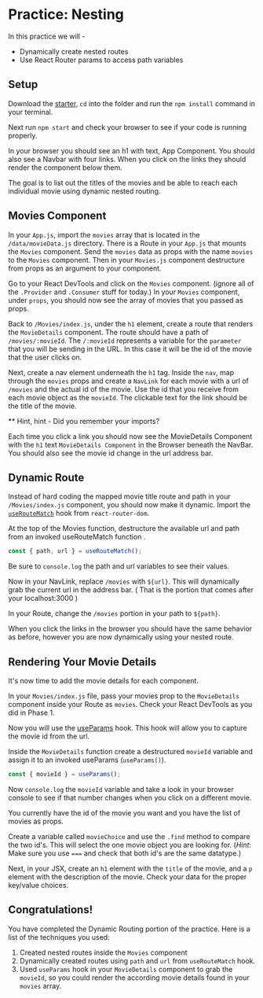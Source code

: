 # Practice: Nesting

In this practice we will -

- Dynamically create nested routes
- Use React Router params to access path variables

## Setup

Download the [starter][starter], `cd` into the folder and run the `npm install`
command in your terminal.

Next run `npm start` and check your browser to see if your code is running
properly.

In your browser you should see an h1 with text, App Component. You should also
see a Navbar with four links. When you click on the links they should render the
component below them.

The goal is to list out the titles of the movies and
be able to reach each individual movie using dynamic nested routing.

## Movies Component

In your `App.js`, import the `movies` array that is located in the
`/data/movieData.js` directory. There is a Route in your `App.js` that mounts
the `Movies` component. Send the `movies` data as props with the name `movies`
to the `Movies` component. Then in your `Movies.js` component destructure from 
props as an
argument to your component.

Go to your React DevTools and click on the `Movies` component. (ignore all of
the `.Provider` and `.Consumer` stuff for today.) In your `Movies` component,
under `props`, you should now see the array of movies that you passed as props.

Back to `/Movies/index.js`, under the `h1` element, create a route that renders 
the
`MovieDetails` component. The route should have a path of `/movies/:movieId`.
The `/:movieId` represents a variable for the `parameter` that you will be
sending in the URL. In this case it will be the id of the movie that the user
clicks on.

Next, create a nav element underneath the `h1` tag. Inside the `nav`, map
through the `movies` props and create a `NavLink` for each movie with a url of
`/movies` and the actual id of the movie. Use the id that you receive from each
movie object as the `movieId`. The clickable text for the link should be the
title of the movie.

\*\* Hint, hint - Did you remember your imports?

Each time you click a link you should now see the MovieDetails Component with
the `h1` text `MovieDetails Component` in the Browser beneath the NavBar. You
should also see the movie id change in the url address bar.

## Dynamic Route

Instead of hard coding the mapped movie title route and path in your 
`/Movies/index.js`
component, you should now make it dynamic. Import the
[`useRouteMatch`][use-route-match] hook from `react-router-dom`.

At the top of the Movies function, destructure the available url and path from
an invoked useRouteMatch function .

```js
const { path, url } = useRouteMatch();
```

Be sure to `console.log` the path and url variables to see their values.

Now in your NavLink, replace `/movies` with `${url}`. This will dynamically grab
the current url in the address bar. ( That is the portion that comes after your
localhost:3000 )

In your Route, change the `/movies` portion in your path to `${path}`.

When you click the links in the browser you should have the same behavior as
before, however you are now dynamically using your nested route.

## Rendering Your Movie Details

It's now time to add the movie details for each component.

In your `Movies/index.js` file, pass your movies prop to the `MovieDetails`
component inside your Route as `movies`. Check your React DevTools as you did in Phase 1.

Now you will use the [useParams][use-params] hook. This hook
will allow you to capture the movie id from the url.

Inside the `MovieDetails` function create a destructured `movieId` variable and
assign it to an invoked useParams (`useParams()`). 

```js
const { movieId } = useParams();
```

Now `console.log` the
`movieId` variable and take a look in your browser console to see if that number
changes when you click on a different movie.

You currently have the id of the movie you want and you have the list of movies
as props.

Create a variable called `movieChoice` and use the `.find` method to compare the
two id's. This will select the one movie object you are looking for. (_Hint_:
Make sure you use `===` and check that both id's are the same datatype.)

Next, in your JSX, create an `h1` element with the `title` of the movie, and a
`p` element with the description of the movie. Check your data for the proper
key/value choices.

## Congratulations!

You have completed the Dynamic Routing portion of the practice. Here is a list
of the techniques you used:

1. Created nested routes inside the `Movies` component
2. Dynamically created routes using `path` and `url` from `useRouteMatch` hook.
3. Used `useParams` hook in your `MovieDetails` component to grab the `movieId`,
   so you could render the according movie details found in your `movies` array.

[starter]: ./starter
[use-params]: https://reactrouter.com/web/api/Hooks/useparams
[use-route-match]: https://reactrouter.com/web/api/Hooks/useroutematch
